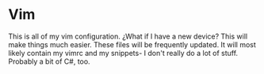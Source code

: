 # Vim
This is all of my vim configuration.
¿What if I have a new device? This will make things much easier.
These files will be frequently updated.
It will most likely contain my vimrc and my snippets- I don't really do a lot of stuff. Probably a bit of C#, too. 
